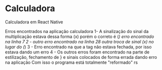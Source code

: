 # Calculadora
Calculadora em React Native 

Erros encontrados na aplicação calculadora
1- A sinalização do sinal da multiplicação estava dessa forma (x) porém o correto é (*) erro encontrado na linha 7
2 - outro erro encontrado na linha 28 outra troca de sinal (x) no lugar do (*) 
3 - Erro encontrado na <view> que a tag não estava fechada, por isso estava dando um erro
4 - Os outros erros foram encontrado na parte de estilização, fechamento de } e sinais colocados de forma errada dando erro na aplicação
Com isso o programa está totalmente "reformado" rs 

